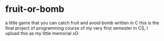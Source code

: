 # fruit-or-bomb
a little game that you can catch fruit and avoid bomb written in C
this is the final project of programming course of my very first semester in CS, I upload this as my little memorial xD
